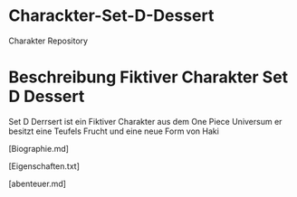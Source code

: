 # Charackter-Set-D-Dessert
 Charakter Repository
# Beschreibung Fiktiver Charakter Set D Dessert
Set D Derrsert ist ein Fiktiver Charakter aus dem One Piece Universum er besitzt eine Teufels Frucht und eine neue Form von Haki

[Biographie.md]


[Eigenschaften.txt]

[abenteuer.md]

